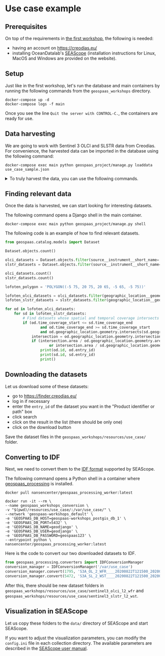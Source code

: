 # Use case example

## Prerequisites

On top of the requirements in [the first workshop](./01_setup.md#prerequisites),
the following is needed:
- having an account on <https://creodias.eu/>
- installing OceanDatalab's [SEAScope](https://seascope.oceandatalab.com/) (installation instructions for Linux, MacOS and Windows are provided on the website).

## Setup

Just like in the first workshop, let's run the database and main containers by running the following
commands from the `geospaas_workshops` directory.

```
docker-compose up -d
docker-compose logs -f main
```
Once you see the line `Quit the server with CONTROL-C.`, the containers are ready for use.

## Data harvesting

We are going to work with Sentinel 3 OLCI and SLSTR data from Creodias.
For convenience, the harvested data can be imported in the database using the following command:

```
docker-compose exec main python geospaas_project/manage.py loaddata use_case_sample.json
```

<details>
<summary>To truly harvest the data, you can use the following commands.</summary>

```
docker pull nansencenter/geospaas_harvesting:latest

docker run -d \
--name geospaas_workshops_harvesting \
-v "$(pwd)/resources/use_case/harvest.yml:/etc/harvest.yml" \
--network 'geospaas-workshops_default' \
-e 'GEOSPAAS_DB_HOST=geospaas-workshops_postgis_db_1' \
-e 'GEOSPAAS_DB_PORT=5432' \
-e 'GEOSPAAS_DB_NAME=geodjango' \
-e 'GEOSPAAS_DB_USER=geodjango' \
-e 'GEOSPAAS_DB_PASSWORD=geospaas123' \
-e "COPERNICUS_OPEN_HUB_PASSWORD=$COPERNICUS_OPEN_HUB_PASSWORD" \
nansencenter/geospaas_harvesting:latest \
-m geospaas_harvesting.harvest -c /etc/harvest.yml

docker logs -f geospaas_workshops_harvesting
```

</details>

## Finding relevant data

Once the data is harvested, we can start looking for interesting datasets.

The following command opens a Django shell in the main container.

```
docker-compose exec main python geospaas_project/manage.py shell
```

The following code is an example of how to find relevant datasets.

```python
from geospaas.catalog.models import Dataset

Dataset.objects.count()

olci_datasets = Dataset.objects.filter(source__instrument__short_name='OLCI')
slstr_datasets = Dataset.objects.filter(source__instrument__short_name='SLSTR')

olci_datasets.count()
slstr_datasets.count()

lofoten_polygon = 'POLYGON((-5 75, 20 75, 20 65, -5 65, -5 75))'

lofoten_olci_datasets = olci_datasets.filter(geographic_location__geometry__intersects=lofoten_polygon)
lofoten_slstr_datasets = slstr_datasets.filter(geographic_location__geometry__intersects=lofoten_polygon)

for od in lofoten_olci_datasets:
    for sd in lofoten_slstr_datasets:
        # Find datasets whose spatial and temporal coverage intersects
        if (od.time_coverage_start <= sd.time_coverage_end
                and od.time_coverage_end >= sd.time_coverage_start
                and od.geographic_location.geometry.intersects(sd.geographic_location.geometry)):
            intersection = od.geographic_location.geometry.intersection(sd.geographic_location.geometry)
            if (intersection.area / od.geographic_location.geometry.area >= 0.99
                    or intersection.area / sd.geographic_location.geometry.area >= 0.99):
                print(od.id, od.entry_id)
                print(sd.id, sd.entry_id)
                print()
```

## Downloading the datasets

Let us download some of these datasets:
- go to <https://finder.creodias.eu/>
- log in if necessary
- enter the `entry_id` of the dataset you want in the "Product identifier or path" box
- click search
- click on the result in the list (there should be only one)
- click on the download button

Save the dataset files in the `geospaas_workshops/resources/use_case/` folder.

## Converting to IDF

Next, we need to convert them to the
[IDF format](https://seascope.oceandatalab.com/docs/idf_specifications_1.5.pdf)
supported by SEAScope.

The following command opens a Python shell in a container where
[geospaas_processing](https://github.com/nansencenter/django-geo-spaas-processing) is installed.

```
docker pull nansencenter/geospaas_processing_worker:latest

docker run -it --rm \
--name geospaas_workshops_conversion \
-v "$(pwd)/resources/use_case/:/var/use_case/" \
--network 'geospaas-workshops_default' \
-e 'GEOSPAAS_DB_HOST=geospaas-workshops_postgis_db_1' \
-e 'GEOSPAAS_DB_PORT=5432' \
-e 'GEOSPAAS_DB_NAME=geodjango' \
-e 'GEOSPAAS_DB_USER=geodjango' \
-e 'GEOSPAAS_DB_PASSWORD=geospaas123' \
--entrypoint python \
nansencenter/geospaas_processing_worker:latest
```

Here is the code to convert our two downloaded datasets to IDF.

```python
from geospaas_processing.converters import IDFConversionManager
conversion_manager = IDFConversionManager('/var/use_case')
conversion_manager.convert(1795, 'S3A_OL_2_WFR____20200822T121500_20200822T121800_20200822T142255_0180_062_052_1620_MAR_O_NR_002.zip')
conversion_manager.convert(5472, 'S3A_SL_2_WST____20200822T121500_20200822T121800_20200822T143516_0180_062_052_1620_MAR_O_NR_003.zip')
```

After this, there should be new dataset folders in 
`geospaas_workshops/resources/use_case/sentinel3_olci_l2_wfr` and
`geospaas_workshops/resources/use_case/sentinel3_slstr_l2_wst`.

## Visualization in SEAScope

Let us copy these folders to the `data/` directory of SEAScope and start SEAScope.

If you want to adjust the visualization parameters, you can modify the `config.ini` file in each
collection directory. The available parameters are described in the
[SEAScope user manual](https://seascope.oceandatalab.com/docs/seascope_user_manual_20190703.pdf).
